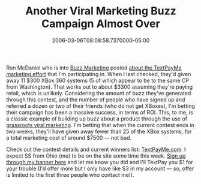 ﻿---
title: Another Viral Marketing Buzz Campaign Almost Over
date: "2006-03-06T08:08:58.7370000-05:00"
description: Ron McDaniel who is into Buzz Marketing posted [about the
featuredImage: /img/default-post-image.jpg
---

Ron McDaniel who is into [Buzz Marketing](http://buzzoodle.blogspot.com/) posted [about the TextPayMe marketing effort](http://buzzoodle.blogspot.com/2006/03/viral-marketing-effort.html) that I'm participating in. When I last checked, they'd given away 11 $300 XBox 360 systems (5 of which appear to be to the same CP from Washington). That works out to about $3300 assuming they're paying retail, which is unlikely. Considering the amount of buzz they've generated through this contest, and the number of people who have signed up and referred a dozen or two of their friends (who do not get XBoxes), I'm betting their campaign has been a massive success, in terms of ROI. This, to me, is a classic example of building up buzz about a product through the use of [grassroots viral marketing](http://www.wilsonweb.com/wmt5/viral-principles.htm). I'm betting that when the current contest ends in two weeks, they'll have given away fewer than 25 of the XBox systems, for a total marketing cost of around $7500 — not bad.

Check out the contest details and current winners list: [TextPayMe.com](https://www.textpayme.com/us/secure/index.tpm?clref=ZjBjOTRjZTctMGE1Ny00ZmM4LThkOGQtNTA3MDE1ZWMxMjE1). I expect SS from Ohio (me) to be on the site some time this week. [Sign up through my banner here](http://ardalis.com/blogs/ssmith/archive/2006/02/02/TextPayMe_is_The_Next_PayPal.aspx) and let me know you did and I'll TextPay you $1 for your trouble (I'd offer more but I only have like $3 in my account — so, offer is limited to the first three people who contact me!).

